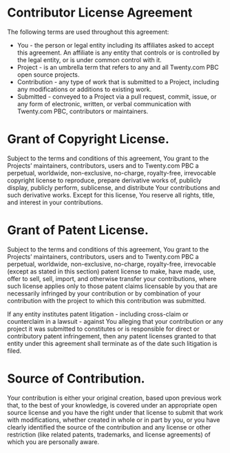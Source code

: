 # Contributor License Agreement



The following terms are used throughout this agreement:

- You - the person or legal entity including its affiliates asked to accept this agreement. An affiliate is any entity that controls or is controlled by the legal entity, or is under common control with it.
- Project - is an umbrella term that refers to any and all Twenty.com PBC open source projects.
- Contribution - any type of work that is submitted to a Project, including any modifications or additions to existing work.
- Submitted - conveyed to a Project via a pull request, commit, issue, or any form of electronic, written, or verbal communication with Twenty.com PBC, contributors or maintainers.

# Grant of Copyright License.
Subject to the terms and conditions of this agreement, You grant to the Projects’ maintainers, contributors, users and to Twenty.com PBC a perpetual, worldwide, non-exclusive, no-charge, royalty-free, irrevocable copyright license to reproduce, prepare derivative works of, publicly display, publicly perform, sublicense, and distribute Your contributions and such derivative works. Except for this license, You reserve all rights, title, and interest in your contributions.

# Grant of Patent License.
Subject to the terms and conditions of this agreement, You grant to the Projects’ maintainers, contributors, users and to Twenty.com PBC a perpetual, worldwide, non-exclusive, no-charge, royalty-free, irrevocable (except as stated in this section) patent license to make, have made, use, offer to sell, sell, import, and otherwise transfer your contributions, where such license applies only to those patent claims licensable by you that are necessarily infringed by your contribution or by combination of your contribution with the project to which this contribution was submitted.

If any entity institutes patent litigation - including cross-claim or counterclaim in a lawsuit - against You alleging that your contribution or any project it was submitted to constitutes or is responsible for direct or contributory patent infringement, then any patent licenses granted to that entity under this agreement shall terminate as of the date such litigation is filed.

# Source of Contribution.
Your contribution is either your original creation, based upon previous work that, to the best of your knowledge, is covered under an appropriate open source license and you have the right under that license to submit that work with modifications, whether created in whole or in part by you, or you have clearly identified the source of the contribution and any license or other restriction (like related patents, trademarks, and license agreements) of which you are personally aware.


